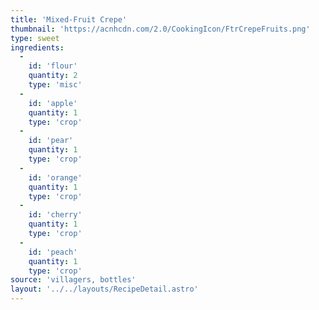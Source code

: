 ```yaml
---
title: 'Mixed-Fruit Crepe'
thumbnail: 'https://acnhcdn.com/2.0/CookingIcon/FtrCrepeFruits.png'
type: sweet
ingredients:
  -
    id: 'flour'
    quantity: 2
    type: 'misc'
  -
    id: 'apple'
    quantity: 1
    type: 'crop'
  -
    id: 'pear'
    quantity: 1
    type: 'crop'
  -
    id: 'orange'
    quantity: 1
    type: 'crop'
  -
    id: 'cherry'
    quantity: 1
    type: 'crop'
  -
    id: 'peach'
    quantity: 1
    type: 'crop'
source: 'villagers, bottles'
layout: '../../layouts/RecipeDetail.astro'
---
```

